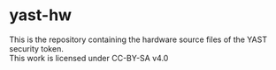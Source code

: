 # yast-hw

This is the repository containing the hardware source files of the YAST security token.\
This work is licensed under CC-BY-SA v4.0
